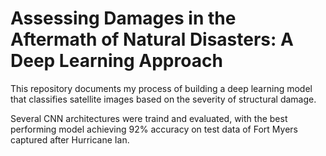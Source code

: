 # Assessing Damages in the Aftermath of Natural Disasters: A Deep Learning Approach

This repository documents my process of building a deep learning model that classifies satellite images based on the severity of structural damage.

Several CNN architectures were traind and evaluated, with the best performing model achieving 92% accuracy on test data of Fort Myers captured after Hurricane Ian.
